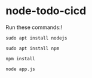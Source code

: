 # node-todo-cicd

Run these commands:!


`sudo apt install nodejs`


`sudo apt install npm`


`npm install`

`node app.js`

